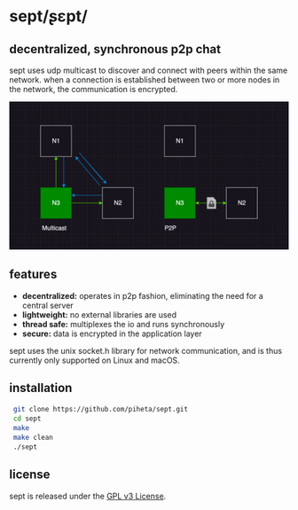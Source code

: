 # sept/ʂɛpt/
## decentralized, synchronous p2p chat

sept uses udp multicast to discover and connect with peers within the same network.
when a connection is established between two or more nodes in the network, the communication is encrypted.

![network system diagram](./docs/images/diagram.png)

## features
- **decentralized:** operates in p2p fashion, eliminating the need for a central server
- **lightweight:** no external libraries are used 
- **thread safe:** multiplexes the io and runs synchronously
- **secure:** data is encrypted in the application layer


sept uses the unix socket.h library for network communication, and is thus currently only supported on Linux and macOS.
## installation

 ```sh
  git clone https://github.com/piheta/sept.git
  cd sept
  make
  make clean
  ./sept
  ```
  
## license
sept is released under the [GPL v3 License](LICENSE).
